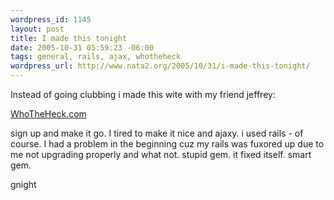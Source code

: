 ```yaml
--- 
wordpress_id: 1145
layout: post
title: I made this tonight
date: 2005-10-31 05:59:23 -06:00
tags: general, rails, ajax, whotheheck
wordpress_url: http://www.nata2.org/2005/10/31/i-made-this-tonight/
---
```

Instead of going clubbing i made this wite with my friend jeffrey:

<a href="http://whotheheck.com">WhoTheHeck.com</a>

sign up and make it go. I tired to make it nice and ajaxy. i used rails - of course. I had a problem in the beginning cuz my rails was fuxored up due to me not upgrading properly and what not. stupid gem. it fixed itself. smart gem. 

gnight
